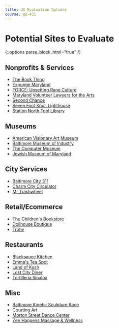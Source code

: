 ```yaml
---
title: UX Evaluation Options
course: gd-431
---
```


Potential Sites to Evaluate
===========================

{::options parse_block_html="true" /}
<div class="content-wrapper">

Nonprofits & Services
---------------------
- [The Book Thing](http://bookthing.org/)
- [Expunge Maryland](http://www.expungemaryland.org/)
- [FORCE: Upsetting Rape Culture](http://www.upsettingrapeculture.com/)
- [Maryland Volunteer Lawyers for the Arts](https://mdvla.org/)
- [Second Chance](https://www.secondchanceinc.org/)
- [Seven Foot Knoll Lighthouse](http://www.historicships.org/knoll-lighthouse.html)
- [Station North Tool Library](https://www.stationnorthtoollibrary.org/)

Museums
-------
- [American Visionary Art Museum](http://www.avam.org/)
- [Baltimore Museum of Industry](http://www.thebmi.org/)
- [The Computer Museum](https://museum.syssrc.com/)
- [Jewish Museum of Maryland](https://thejewishmuseum.org/)

City Services
-------------
- [Baltimore City 311](https://balt311.baltimorecity.gov/citizen/servicetypes)
- [Charm City Circulator](http://www.charmcitycirculator.com/)
- [Mr Trashwheel](http://baltimorewaterfront.com/healthy-harbor/water-wheel/)

Retail/Ecommerce
----------------
- [The Children's Bookstore](http://thecbstore.com/)
- [Dollhouse Boutique](http://shopdollhouseboutique.com/)
- [Trohv](https://www.trohvshop.com/)

Restaurants
-----------
- [Blacksauce Kitchen](http://www.blacksaucekitchen.com/)
- [Emma's Tea Spot](https://emmasteaspot.com/)
- [Land of Kush](http://landofkush.com/)
- [Lost City Diner](http://lostcitydiner.com/)
- [Tortilleria Sinaloa](http://www.tortilleria-sinaloa.com/)

Misc
----
- [Baltimore Kinetic Sculpture Race](https://kineticbaltimore.com/default.asp)
- [Courting Art](http://courtingartbaltimore.com)
- [Morton Street Dance Center](https://www.mortonstreetdance.com/)
- [Zen Happens Massage & Wellness](https://www.zenhappensincharmcity.com/)

</div>

